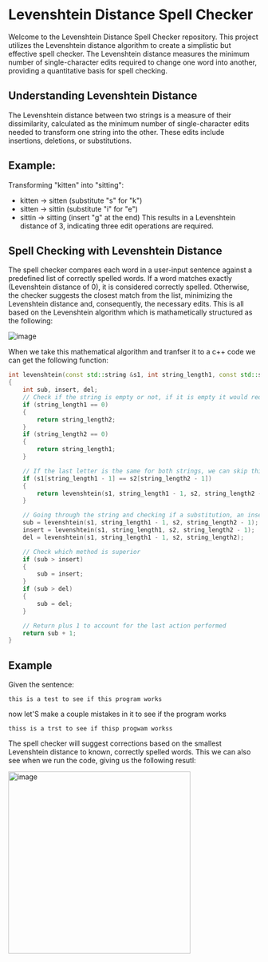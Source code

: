 # Levenshtein Distance Spell Checker

Welcome to the Levenshtein Distance Spell Checker repository. This project utilizes the Levenshtein distance algorithm to create a simplistic but effective spell checker. The Levenshtein distance measures the minimum number of single-character edits required to change one word into another, providing a quantitative basis for spell checking.

## Understanding Levenshtein Distance
The Levenshtein distance between two strings is a measure of their dissimilarity, calculated as the minimum number of single-character edits needed to transform one string into the other. These edits include insertions, deletions, or substitutions.

## Example:
Transforming "kitten" into "sitting":
- kitten → sitten (substitute "s" for "k")
- sitten → sittin (substitute "i" for "e")
- sittin → sitting (insert "g" at the end)
This results in a Levenshtein distance of 3, indicating three edit operations are required.

## Spell Checking with Levenshtein Distance
The spell checker compares each word in a user-input sentence against a predefined list of correctly spelled words. If a word matches exactly (Levenshtein distance of 0), it is considered correctly spelled. Otherwise, the checker suggests the closest match from the list, minimizing the Levenshtein distance and, consequently, the necessary edits.
This is all based on the Levenshtein algorithm which is mathametically structured as the following:

![image](https://github.com/driesnuttin25/Levenshtein-distance/assets/114076101/089d3d4f-e29f-4211-b446-bce3c584739d)

When we take this mathematical algorithm and tranfser it to a c++ code we can get the following function:

```c++
int levenshtein(const std::string &s1, int string_length1, const std::string &s2, int string_length2)
{
    int sub, insert, del;
    // Check if the string is empty or not, if it is empty it would require the length of the other string as the amount of deletions to become the first string.
    if (string_length1 == 0)
    {
        return string_length2;
    }
    if (string_length2 == 0)
    {
        return string_length1;
    }

    // If the last letter is the same for both strings, we can skip this as there is no operation needed
    if (s1[string_length1 - 1] == s2[string_length2 - 1])
    {
        return levenshtein(s1, string_length1 - 1, s2, string_length2 - 1);
    }

    // Going through the string and checking if a substitution, an insertion, or a deletion needs to take place.
    sub = levenshtein(s1, string_length1 - 1, s2, string_length2 - 1);
    insert = levenshtein(s1, string_length1, s2, string_length2 - 1);
    del = levenshtein(s1, string_length1 - 1, s2, string_length2);

    // Check which method is superior
    if (sub > insert)
    {
        sub = insert;
    }
    if (sub > del)
    {
        sub = del;
    }

    // Return plus 1 to account for the last action performed
    return sub + 1;
}
```


## Example 

Given the sentence:

``` this is a test to see if this program works ```

now let'S make a couple mistakes in it to see if the program works

``` thiss is a trst to see if thisp progwam workss ```

The spell checker will suggest corrections based on the smallest Levenshtein distance to known, correctly spelled words.
This we can also see when we run the code, giving us the following resutl: 

<img width="365" alt="image" src="https://github.com/driesnuttin25/Levenshtein-distance/assets/114076101/161e42bc-111e-4f07-be2a-17ad2884ab15">






